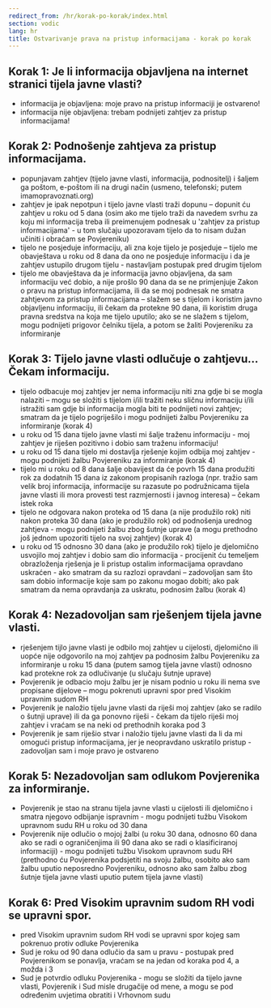 ```yaml
---
redirect_from: /hr/korak-po-korak/index.html
section: vodic
lang: hr
title: Ostvarivanje prava na pristup informacijama - korak po korak
---
```


## Korak 1: Je li informacija objavljena na internet stranici tijela javne vlasti?

- informacija je objavljena: moje pravo na pristup informaciji je ostvareno!
- informacija nije objavljena: trebam podnijeti zahtjev za pristup informacijama! 

## Korak 2: Podnošenje zahtjeva za pristup informacijama.

- popunjavam zahtjev (tijelo javne vlasti, informacija, podnositelj) i šaljem ga poštom, e-poštom ili na drugi način (usmeno, telefonski; putem imamopravoznati.org)
- zahtjev je ipak nepotpun i tijelo javne vlasti traži dopunu – dopunit ću zahtjev u roku od 5 dana (osim ako me tijelo traži da navedem svrhu za koju mi informacija treba ili preimenujem podnesak u 'zahtjev za pristup informacijama' - u tom slučaju upozoravam tijelo da to nisam dužan učiniti i obraćam se Povjereniku)
- tijelo ne posjeduje informaciju, ali zna koje tijelo je posjeduje – tijelo me obavještava u roku od 8 dana da ono ne posjeduje informaciju i da je zahtjev ustupilo drugom tijelu - nastavljam postupak pred drugim tijelom
- tijelo me obavještava da je informacija javno objavljena, da sam informaciju već dobio, a nije prošlo 90 dana da se ne primjenjuje Zakon o pravu na pristup informacijama, ili da se moj podnesak ne smatra zahtjevom za pristup informacijama – slažem se s tijelom i koristim javno objavljenu informaciju, ili čekam da protekne 90 dana, ili koristim druga pravna sredstva na koja me tijelo uputilo; ako se ne slažem s tijelom, mogu podnijeti prigovor čelniku tijela, a potom se žaliti Povjereniku za informiranje

## Korak 3: Tijelo javne vlasti odlučuje o zahtjevu... Čekam informaciju.

- tijelo odbacuje moj zahtjev jer nema informaciju niti zna gdje bi se mogla nalaziti – mogu se složiti s tijelom i/ili tražiti neku sličnu informaciju i/ili istražiti sam gdje bi informacija mogla biti te podnijeti novi zahtjev; smatram da je tijelo pogriješilo i mogu podnijeti žalbu Povjereniku za informiranje (korak 4)
- u roku od 15 dana tijelo javne vlasti mi šalje traženu informaciju - moj zahtjev je riješen pozitivno i dobio sam traženu informaciju!
- u roku od 15 dana tijelo mi dostavlja rješenje kojim odbija moj zahtjev - mogu podnijeti žalbu Povjereniku za informiranje (korak 4)
- tijelo mi u roku od 8 dana šalje obavijest da će povrh 15 dana produžiti rok za dodatnih 15 dana iz zakonom propisanih razloga (npr. tražio sam velik broj informacija, informacije su razasute po podružnicama tijela javne vlasti ili mora provesti test razmjernosti i javnog interesa) – čekam istek roka
- tijelo ne odgovara nakon proteka od 15 dana (a nije produžilo rok) niti  nakon proteka 30 dana (ako je produžilo rok) od podnošenja urednog zahtjeva - mogu podnijeti žalbu zbog šutnje uprave (a mogu prethodno još jednom upozoriti tijelo na svoj zahtjev) (korak 4)
- u roku od 15 odnosno 30 dana (ako je produžilo rok) tijelo je djelomično usvojilo moj zahtjev i dobio sam dio informacija - procijenit ću temeljem obrazloženja rješenja je li pristup ostalim informacijama opravdano uskraćen - ako smatram da su razlozi opravdani – zadovoljan sam što sam dobio informacije koje sam po zakonu mogao dobiti; ako pak smatram da nema opravdanja za uskratu, podnosim žalbu (korak 4)

## Korak 4: Nezadovoljan sam rješenjem tijela javne vlasti.

- rješenjem tijlo javne vlasti je odbilo moj zahtjev u cijelosti, djelomično ili uopće nije odgovorilo na moj zahtjev pa podnosim žalbu Povjereniku za informiranje u roku 15 dana (putem  samog tijela javne vlasti) odnosno kad protekne rok za odlučivanje (u slučaju šutnje uprave)
- Povjerenik je odbacio moju žalbu jer je nisam podnio u roku ili nema sve propisane dijelove – mogu pokrenuti upravni spor pred Visokim upravnim sudom RH
- Povjerenik je naložio tijelu javne vlasti da riješi moj zahtjev (ako se radilo o šutnji uprave) ili da ga ponovno riješi - čekam da tijelo riješi moj zahtjev i vraćam se na neki od prethodnih koraka pod 3
- Povjerenik je sam riješio stvar i naložio tijelu javne vlasti da li da mi omogući pristup informacijama, jer je neopravdano uskratilo pristup - zadovoljan sam i moje pravo je ostvareno 

## Korak 5: Nezadovoljan sam odlukom Povjerenika za informiranje.

- Povjerenik je stao na stranu tijela javne vlasti u cijelosti ili djelomično i smatra njegovo odbijanje ispravnim - mogu podnijeti tužbu Visokom upravnom sudu RH u roku od 30 dana
- Povjerenik nije odlučio o mojoj žalbi (u roku 30 dana, odnosno 60 dana ako se radi o ograničenjima ili 90 dana ako se radi o klasificiranoj informaciji) - mogu podnijeti tužbu Visokom upravnom sudu RH (prethodno ću Povjerenika podsjetiti na svoju žalbu, osobito ako sam žalbu uputio neposredno Povjereniku, odnosno ako sam žalbu zbog šutnje tijela javne vlasti uputio putem tijela javne vlasti)

## Korak 6: Pred Visokim upravnim sudom RH vodi se upravni spor.

- pred Visokim upravnim sudom RH vodi se upravni spor kojeg sam pokrenuo protiv odluke Povjerenika 
- Sud je roku od 90 dana odlučio da sam u pravu - postupak pred Povjerenikom se ponavlja, vraćam se na jedan od koraka pod 4, a možda i 3
- Sud je potvrdio odluku Povjerenika - mogu se složiti da tijelo javne vlasti, Povjerenik i Sud misle drugačije od mene, a mogu se pod određenim uvjetima obratiti i Vrhovnom sudu 